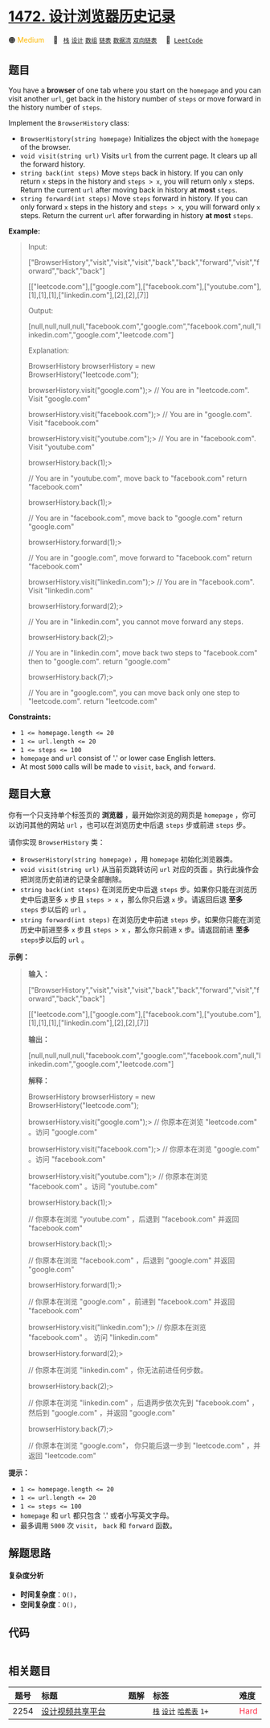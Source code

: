 # [1472. 设计浏览器历史记录](https://leetcode.com/problems/design-browser-history)

🟠 <font color=#ffb800>Medium</font>&emsp; 🔖&ensp; [`栈`](/leetcode-js/outline/tag/stack.md) [`设计`](/leetcode-js/outline/tag/design.md) [`数组`](/leetcode-js/outline/tag/array.md) [`链表`](/leetcode-js/outline/tag/linked-list.md) [`数据流`](/leetcode-js/outline/tag/data-stream.md) [`双向链表`](/leetcode-js/outline/tag/doubly-linked-list.md)&emsp; 🔗&ensp;[`LeetCode`](https://leetcode.com/problems/design-browser-history)

## 题目

You have a **browser** of one tab where you start on the `homepage` and you
can visit another `url`, get back in the history number of `steps` or move
forward in the history number of `steps`.

Implement the `BrowserHistory` class:

  * `BrowserHistory(string homepage)` Initializes the object with the `homepage` of the browser.
  * `void visit(string url)` Visits `url` from the current page. It clears up all the forward history.
  * `string back(int steps)` Move `steps` back in history. If you can only return `x` steps in the history and `steps > x`, you will return only `x` steps. Return the current `url` after moving back in history **at most** `steps`.
  * `string forward(int steps)` Move `steps` forward in history. If you can only forward `x` steps in the history and `steps > x`, you will forward only `x` steps. Return the current `url` after forwarding in history **at most** `steps`.



**Example:**

> Input:
> 
> ["BrowserHistory","visit","visit","visit","back","back","forward","visit","forward","back","back"]
> 
> [["leetcode.com"],["google.com"],["facebook.com"],["youtube.com"],[1],[1],[1],["linkedin.com"],[2],[2],[7]]
> 
> Output:
> 
> [null,null,null,null,"facebook.com","google.com","facebook.com",null,"linkedin.com","google.com","leetcode.com"]
> 
> 
> 
> Explanation:
> 
> BrowserHistory browserHistory = new BrowserHistory("leetcode.com");
> 
> browserHistory.visit("google.com");> 
>    // You are in "leetcode.com". Visit "google.com"
> 
> browserHistory.visit("facebook.com");> 
>  // You are in "google.com". Visit "facebook.com"
> 
> browserHistory.visit("youtube.com");> 
>   // You are in "facebook.com". Visit "youtube.com"
> 
> browserHistory.back(1);> 
> > 
> > 
> > 
>    // You are in "youtube.com", move back to "facebook.com" return "facebook.com"
> 
> browserHistory.back(1);> 
> > 
> > 
> > 
>    // You are in "facebook.com", move back to "google.com" return "google.com"
> 
> browserHistory.forward(1);> 
> > 
> > 
> > 
> // You are in "google.com", move forward to "facebook.com" return "facebook.com"
> 
> browserHistory.visit("linkedin.com");> 
>  // You are in "facebook.com". Visit "linkedin.com"
> 
> browserHistory.forward(2);> 
> > 
> > 
> > 
> // You are in "linkedin.com", you cannot move forward any steps.
> 
> browserHistory.back(2);> 
> > 
> > 
> > 
>    // You are in "linkedin.com", move back two steps to "facebook.com" then to "google.com". return "google.com"
> 
> browserHistory.back(7);> 
> > 
> > 
> > 
>    // You are in "google.com", you can move back only one step to "leetcode.com". return "leetcode.com"

**Constraints:**

  * `1 <= homepage.length <= 20`
  * `1 <= url.length <= 20`
  * `1 <= steps <= 100`
  * `homepage` and `url` consist of  '.' or lower case English letters.
  * At most `5000` calls will be made to `visit`, `back`, and `forward`.


## 题目大意

你有一个只支持单个标签页的 **浏览器**  ，最开始你浏览的网页是 `homepage` ，你可以访问其他的网站 `url` ，也可以在浏览历史中后退
`steps` 步或前进 `steps` 步。

请你实现 `BrowserHistory` 类：

  * `BrowserHistory(string homepage)` ，用 `homepage` 初始化浏览器类。
  * `void visit(string url)` 从当前页跳转访问 `url` 对应的页面  。执行此操作会把浏览历史前进的记录全部删除。
  * `string back(int steps)` 在浏览历史中后退 `steps` 步。如果你只能在浏览历史中后退至多 `x` 步且 `steps > x` ，那么你只后退 `x` 步。请返回后退 **至多** `steps` 步以后的 `url` 。
  * `string forward(int steps)` 在浏览历史中前进 `steps` 步。如果你只能在浏览历史中前进至多 `x` 步且 `steps > x` ，那么你只前进 `x` 步。请返回前进 **至多**  `steps`步以后的 `url` 。



**示例：**

> 
> 
> 
> 
> 
> **输入：**
> 
> ["BrowserHistory","visit","visit","visit","back","back","forward","visit","forward","back","back"]
> 
> [["leetcode.com"],["google.com"],["facebook.com"],["youtube.com"],[1],[1],[1],["linkedin.com"],[2],[2],[7]]
> 
> **输出：**
> 
> [null,null,null,null,"facebook.com","google.com","facebook.com",null,"linkedin.com","google.com","leetcode.com"]
> 
> 
> 
> **解释：**
> 
> BrowserHistory browserHistory = new BrowserHistory("leetcode.com");
> 
> browserHistory.visit("google.com");> 
>    // 你原本在浏览 "leetcode.com" 。访问 "google.com"
> 
> browserHistory.visit("facebook.com");> 
>  // 你原本在浏览 "google.com" 。访问 "facebook.com"
> 
> browserHistory.visit("youtube.com");> 
>   // 你原本在浏览 "facebook.com" 。访问 "youtube.com"
> 
> browserHistory.back(1);> 
> > 
> > 
> > 
>    // 你原本在浏览 "youtube.com" ，后退到 "facebook.com" 并返回 "facebook.com"
> 
> browserHistory.back(1);> 
> > 
> > 
> > 
>    // 你原本在浏览 "facebook.com" ，后退到 "google.com" 并返回 "google.com"
> 
> browserHistory.forward(1);> 
> > 
> > 
> > 
> // 你原本在浏览 "google.com" ，前进到 "facebook.com" 并返回 "facebook.com"
> 
> browserHistory.visit("linkedin.com");> 
>  // 你原本在浏览 "facebook.com" 。 访问 "linkedin.com"
> 
> browserHistory.forward(2);> 
> > 
> > 
> > 
> // 你原本在浏览 "linkedin.com" ，你无法前进任何步数。
> 
> browserHistory.back(2);> 
> > 
> > 
> > 
>    // 你原本在浏览 "linkedin.com" ，后退两步依次先到 "facebook.com" ，然后到 "google.com" ，并返回 "google.com"
> 
> browserHistory.back(7);> 
> > 
> > 
> > 
>    // 你原本在浏览 "google.com"， 你只能后退一步到 "leetcode.com" ，并返回 "leetcode.com"
> 
> 



**提示：**

  * `1 <= homepage.length <= 20`
  * `1 <= url.length <= 20`
  * `1 <= steps <= 100`
  * `homepage` 和 `url` 都只包含 '.' 或者小写英文字母。
  * 最多调用 `5000` 次 `visit`， `back` 和 `forward` 函数。


## 解题思路

#### 复杂度分析

- **时间复杂度**：`O()`，
- **空间复杂度**：`O()`，

## 代码

```javascript

```

## 相关题目

<!-- prettier-ignore -->
| 题号 | 标题 | 题解 | 标签 | 难度 |
| :------: | :------ | :------: | :------ | :------ |
| 2254 | [设计视频共享平台](https://leetcode.com/problems/design-video-sharing-platform) |  |  [`栈`](/leetcode-js/outline/tag/stack.md) [`设计`](/leetcode-js/outline/tag/design.md) [`哈希表`](/leetcode-js/outline/tag/hash-table.md) `1+` | <font color=#ff334b>Hard</font> |

<style>
.blue {
    background-color: #096dd9;
    padding: 0.25rem 0.5rem;
    margin: 0;
    font-size: 0.85em;
    border-radius: 3px;
    color: white;
    font-weight: 500;
}
table th:first-of-type { width: 10%; }
table th:nth-of-type(2) { width: 35%; }
table th:nth-of-type(3) { width: 10%; }
table th:nth-of-type(4) { width: 35%; }
table th:nth-of-type(5) { width: 10%; }
</style>
